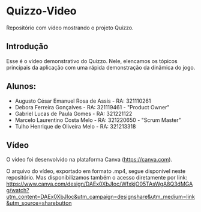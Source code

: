 # Quizzo-Video
Repositório com vídeo mostrando o projeto Quizzo.


## Introdução

Esse é o vídeo demonstrativo do Quizzo. 
Nele, elencamos os tópicos principais da aplicação com uma rápida demonstração da dinâmica do jogo.

## Alunos:

- Augusto César Emanuel Rosa de Assis - RA: 321110261
- Debora Ferreira Gonçalves - RA: 321119461 - "Product Owner"
- Gabriel Lucas de Paula Gomes - RA: 321221122
- Marcelo Laurentino Costa Melo - RA: 321220650 - "Scrum Master"
- Tulho Henrique de Oliveira Melo - RA: 321213318

## Vídeo

O vídeo foi desenvolvido na plataforma Canva (https://canva.com).

O arquivo do vídeo, exportado em formato .mp4, segue disponível neste repositório. 
Mas disponibilizamos também o acesso diretamente por link: 
https://www.canva.com/design/DAEx0XbJIoc/WfxkjO05TAsWgA8Q3dMGAg/watch?utm_content=DAEx0XbJIoc&utm_campaign=designshare&utm_medium=link&utm_source=sharebutton
